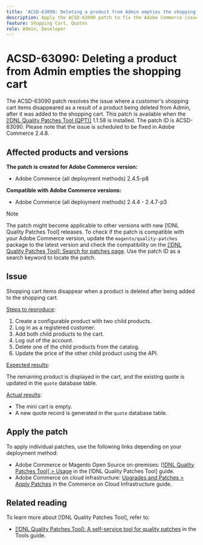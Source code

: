 ```yaml
---
title: 'ACSD-63090: Deleting a product from Admin empties the shopping cart'
description: Apply the ACSD-63090 patch to fix the Adobe Commerce issue where a customer's shopping cart items disappeared as a result of a product being deleted after it was added to the shopping cart.
feature: Shopping Cart, Quotes
role: Admin, Developer
---
```

# ACSD-63090: Deleting a product from Admin empties the shopping cart

The ACSD-63090 patch resolves the issue where a customer's shopping cart items disappeared as a result of a product being deleted from Admin, after it was added to the shopping cart. This patch is available when the [[!DNL Quality Patches Tool (QPT)]](/help/tools/quality-patches-tool/quality-patches-tool-to-self-serve-quality-patches.md) 1.1.58 is installed. The patch ID is ACSD-63090. Please note that the issue is scheduled to be fixed in Adobe Commerce 2.4.8.

## Affected products and versions

**The patch is created for Adobe Commerce version:**

* Adobe Commerce (all deployment methods) 2.4.5-p8

**Compatible with Adobe Commerce versions:**

* Adobe Commerce (all deployment methods) 2.4.4 - 2.4.7-p3

>[!NOTE]
>
>The patch might become applicable to other versions with new [!DNL Quality Patches Tool] releases. To check if the patch is compatible with your Adobe Commerce version, update the `magento/quality-patches` package to the latest version and check the compatibility on the [[!DNL Quality Patches Tool]: Search for patches page](https://experienceleague.adobe.com/tools/commerce-quality-patches/index.html). Use the patch ID as a search keyword to locate the patch.

## Issue

Shopping cart items disappear when a product is deleted after being added to the shopping cart.

<u>Steps to reproduce</u>:

1. Create a configurable product with two child products.
1. Log in as a registered customer.
1. Add both child products to the cart.
1. Log out of the account.
1. Delete one of the child products from the catalog.
1. Update the price of the other child product using the API.

<u>Expected results</u>:

The remaining product is displayed in the cart, and the existing quote is updated in the `quote` database table.

<u>Actual results</u>:

* The mini cart is empty.
* A new quote record is generated in the `quote` database table.

## Apply the patch

To apply individual patches, use the following links depending on your deployment method:

* Adobe Commerce or Magento Open Source on-premises: [[!DNL Quality Patches Tool] > Usage](/help/tools/quality-patches-tool/usage.md) in the [!DNL Quality Patches Tool] guide.
* Adobe Commerce on cloud infrastructure: [Upgrades and Patches > Apply Patches](https://experienceleague.adobe.com/docs/commerce-cloud-service/user-guide/develop/upgrade/apply-patches.html) in the Commerce on Cloud Infrastructure guide.

## Related reading

To learn more about [!DNL Quality Patches Tool], refer to:

* [[!DNL Quality Patches Tool]: A self-service tool for quality patches](/help/tools/quality-patches-tool/quality-patches-tool-to-self-serve-quality-patches.md) in the Tools guide.
